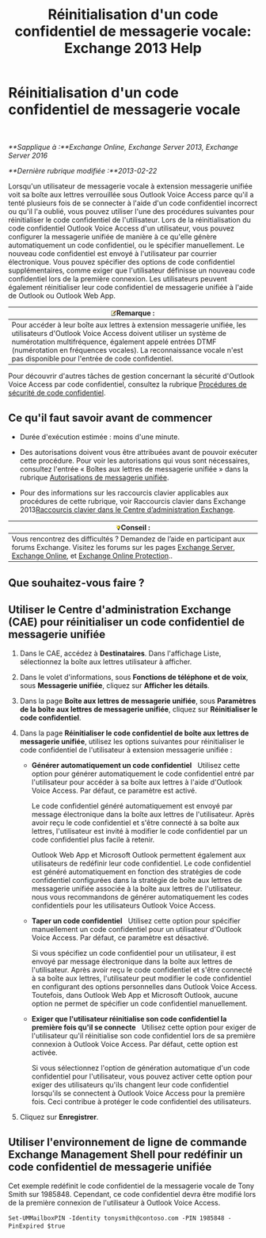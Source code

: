 ﻿---
title: "Réinitialisation d'un code confidentiel de messagerie vocale: Exchange 2013 Help"
TOCTitle: Réinitialisation d'un code confidentiel de messagerie vocale
ms:assetid: bf07e6e7-01d2-4933-bff5-c615cc21a480
ms:mtpsurl: https://technet.microsoft.com/fr-fr/library/Bb124404(v=EXCHG.150)
ms:contentKeyID: 50555475
ms.date: 04/24/2018
mtps_version: v=EXCHG.150
f1_keywords:
- Microsoft.Exchange.Management.SnapIn.Esm.Recipients.ResetUnifiedMessagingPinPropertyControl
ms.translationtype: HT
---

# Réinitialisation d'un code confidentiel de messagerie vocale

 

_**Sapplique à :**Exchange Online, Exchange Server 2013, Exchange Server 2016_

_**Dernière rubrique modifiée :**2013-02-22_

Lorsqu'un utilisateur de messagerie vocale à extension messagerie unifiée voit sa boîte aux lettres verrouillée sous Outlook Voice Access parce qu'il a tenté plusieurs fois de se connecter à l'aide d'un code confidentiel incorrect ou qu'il l'a oublié, vous pouvez utiliser l'une des procédures suivantes pour réinitialiser le code confidentiel de l'utilisateur. Lors de la réinitialisation du code confidentiel Outlook Voice Access d'un utilisateur, vous pouvez configurer la messagerie unifiée de manière à ce qu'elle génère automatiquement un code confidentiel, ou le spécifier manuellement. Le nouveau code confidentiel est envoyé à l'utilisateur par courrier électronique. Vous pouvez spécifier des options de code confidentiel supplémentaires, comme exiger que l'utilisateur définisse un nouveau code confidentiel lors de la première connexion. Les utilisateurs peuvent également réinitialiser leur code confidentiel de messagerie unifiée à l'aide de Outlook ou Outlook Web App.

<table>
<thead>
<tr class="header">
<th><img src="images/JJ159664.note(EXCHG.150).gif" title="Remarque" alt="Remarque" />Remarque :</th>
</tr>
</thead>
<tbody>
<tr class="odd">
<td>Pour accéder à leur boîte aux lettres à extension messagerie unifiée, les utilisateurs d'Outlook Voice Access doivent utiliser un système de numérotation multifréquence, également appelé entrées DTMF (numérotation en fréquences vocales). La reconnaissance vocale n'est pas disponible pour l'entrée de code confidentiel.</td>
</tr>
</tbody>
</table>


Pour découvrir d'autres tâches de gestion concernant la sécurité d'Outlook Voice Access par code confidentiel, consultez la rubrique [Procédures de sécurité de code confidentiel](pin-security-procedures-exchange-2013-help.md).

## Ce qu'il faut savoir avant de commencer

  - Durée d'exécution estimée : moins d'une minute.

  - Des autorisations doivent vous être attribuées avant de pouvoir exécuter cette procédure. Pour voir les autorisations qui vous sont nécessaires, consultez l'entrée « Boîtes aux lettres de messagerie unifiée » dans la rubrique [Autorisations de messagerie unifiée](unified-messaging-permissions-exchange-2013-help.md).

  - Pour des informations sur les raccourcis clavier applicables aux procédures de cette rubrique, voir Raccourcis clavier dans Exchange 2013[Raccourcis clavier dans le Centre d’administration Exchange](keyboard-shortcuts-in-the-exchange-admin-center-exchange-online-protection-help.md).

<table>
<thead>
<tr class="header">
<th><img src="images/Bb125224.tip(EXCHG.150).gif" title="Conseil" alt="Conseil" />Conseil :</th>
</tr>
</thead>
<tbody>
<tr class="odd">
<td>Vous rencontrez des difficultés ? Demandez de l’aide en participant aux forums Exchange. Visitez les forums sur les pages <a href="https://go.microsoft.com/fwlink/p/?linkid=60612">Exchange Server</a>, <a href="https://go.microsoft.com/fwlink/p/?linkid=267542">Exchange Online</a>, et <a href="https://go.microsoft.com/fwlink/p/?linkid=285351">Exchange Online Protection</a>..</td>
</tr>
</tbody>
</table>


## Que souhaitez-vous faire ?

## Utiliser le Centre d'administration Exchange (CAE) pour réinitialiser un code confidentiel de messagerie unifiée

1.  Dans le CAE, accédez à **Destinataires**. Dans l'affichage Liste, sélectionnez la boîte aux lettres utilisateur à afficher.

2.  Dans le volet d'informations, sous **Fonctions de téléphone et de voix**, sous **Messagerie unifiée**, cliquez sur **Afficher les détails**.

3.  Dans la page **Boîte aux lettres de messagerie unifiée**, sous **Paramètres de la boîte aux lettres de messagerie unifiée**, cliquez sur **Réinitialiser le code confidentiel**.

4.  Dans la page **Réinitialiser le code confidentiel de boîte aux lettres de messagerie unifiée**, utilisez les options suivantes pour réinitialiser le code confidentiel de l'utilisateur à extension messagerie unifiée :
    
      - **Générer automatiquement un code confidentiel**   Utilisez cette option pour générer automatiquement le code confidentiel entré par l'utilisateur pour accéder à sa boîte aux lettres à l'aide d'Outlook Voice Access. Par défaut, ce paramètre est activé.
        
        Le code confidentiel généré automatiquement est envoyé par message électronique dans la boîte aux lettres de l'utilisateur. Après avoir reçu le code confidentiel et s'être connecté à sa boîte aux lettres, l'utilisateur est invité à modifier le code confidentiel par un code confidentiel plus facile à retenir.
        
        Outlook Web App et Microsoft Outlook permettent également aux utilisateurs de redéfinir leur code confidentiel. Le code confidentiel est généré automatiquement en fonction des stratégies de code confidentiel configurées dans la stratégie de boîte aux lettres de messagerie unifiée associée à la boîte aux lettres de l'utilisateur. nous vous recommandons de générer automatiquement les codes confidentiels pour les utilisateurs Outlook Voice Access.
    
      - **Taper un code confidentiel**   Utilisez cette option pour spécifier manuellement un code confidentiel pour un utilisateur d'Outlook Voice Access. Par défaut, ce paramètre est désactivé.
        
        Si vous spécifiez un code confidentiel pour un utilisateur, il est envoyé par message électronique dans la boîte aux lettres de l'utilisateur. Après avoir reçu le code confidentiel et s'être connecté à sa boîte aux lettres, l'utilisateur peut modifier le code confidentiel en configurant des options personnelles dans Outlook Voice Access. Toutefois, dans Outlook Web App et Microsoft Outlook, aucune option ne permet de spécifier un code confidentiel manuellement.
    
      - **Exiger que l'utilisateur réinitialise son code confidentiel la première fois qu'il se connecte**   Utilisez cette option pour exiger de l'utilisateur qu'il réinitialise son code confidentiel lors de sa première connexion à Outlook Voice Access. Par défaut, cette option est activée.
        
        Si vous sélectionnez l'option de génération automatique d'un code confidentiel pour l'utilisateur, vous pouvez activer cette option pour exiger des utilisateurs qu'ils changent leur code confidentiel lorsqu'ils se connectent à Outlook Voice Access pour la première fois. Ceci contribue à protéger le code confidentiel des utilisateurs.

5.  Cliquez sur **Enregistrer**.

## Utiliser l'environnement de ligne de commande Exchange Management Shell pour redéfinir un code confidentiel de messagerie unifiée

Cet exemple redéfinit le code confidentiel de la messagerie vocale de Tony Smith sur 1985848. Cependant, ce code confidentiel devra être modifié lors de la première connexion de l'utilisateur à Outlook Voice Access.

    Set-UMMailboxPIN -Identity tonysmith@contoso.com -PIN 1985848 -PinExpired $true

